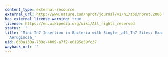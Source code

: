 ```yaml
---
content_type: external-resource
external_url: http://www.nature.com/nprot/journal/v1/n1/abs/nprot.2006.24.html
has_external_license_warning: true
license: https://en.wikipedia.org/wiki/All_rights_reserved
status: ''
title: 'Mini-Tn7 Insertion in Bacteria with Single _att_Tn7 Sites: Example _Pseudomonas
  Aeruginosa_'
uid: 6b3a130a-739e-4b89-a7f2-e0195e59fc37
wayback_url: ''
---
```


